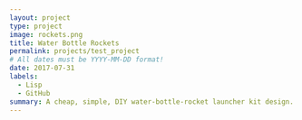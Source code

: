 ```yaml
---
layout: project
type: project
image: rockets.png
title: Water Bottle Rockets
permalink: projects/test_project
# All dates must be YYYY-MM-DD format!
date: 2017-07-31
labels:
  - Lisp
  - GitHub
summary: A cheap, simple, DIY water-bottle-rocket launcher kit design.
---
```

